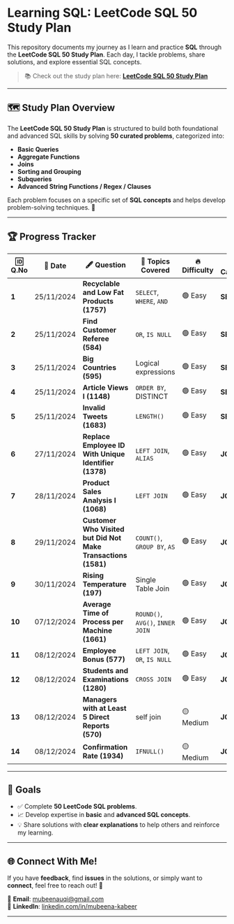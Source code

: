#  Learning SQL: **LeetCode SQL 50 Study Plan**

This repository documents my journey as I learn and practice **SQL** through the **LeetCode SQL 50 Study Plan**. Each day, I tackle problems, share solutions, and explore essential SQL concepts.

> 📚 Check out the study plan here: [**LeetCode SQL 50 Study Plan**](https://leetcode.com/studyplan/top-sql-50/)

---

## 🗺️ Study Plan Overview
The **LeetCode SQL 50 Study Plan** is structured to build both foundational and advanced SQL skills by solving **50 curated problems**, categorized into:

-  **Basic Queries**
-  **Aggregate Functions**
-  **Joins**
-  **Sorting and Grouping**
-  **Subqueries**
-  **Advanced String Functions / Regex / Clauses**

Each problem focuses on a specific set of **SQL concepts** and helps develop problem-solving techniques. 🚀

---

## 🏆 Progress Tracker

| 🆔 **Q.No** | 📅 **Date**   | 🖋️ **Question**                                | 🧠 **Topics Covered**                            | 🔥 **Difficulty** | 🗂️ **Category**   |
|-------------|---------------|-----------------------------------------------|------------------------------------------------|-------------------|------------------|
| **1️**      | 25/11/2024    | **Recyclable and Low Fat Products (1757)**     | `SELECT`, `WHERE`, `AND`                        | 🟢 Easy           | **SELECT**        |
| **2️**      | 25/11/2024    | **Find Customer Referee (584)**               | `OR`, `IS NULL`                                 | 🟢 Easy           | **SELECT**        |
| **3️**      | 25/11/2024    | **Big Countries (595)**                       | Logical expressions                             | 🟢 Easy           | **SELECT**        |
| **4️**      | 25/11/2024    | **Article Views I (1148)**                    | `ORDER BY`, DISTINCT                            | 🟢 Easy           | **SELECT**        |
| **5️**      | 25/11/2024    | **Invalid Tweets (1683)**                     | `LENGTH()`                            | 🟢 Easy           | **SELECT**        |
| **6️**      | 27/11/2024    | **Replace Employee ID With Unique Identifier (1378)** | `LEFT JOIN`, `ALIAS`                      | 🟢 Easy           | **JOIN**          |
| **7️**      | 28/11/2024    | **Product Sales Analysis I (1068)**           | `LEFT JOIN`                                     | 🟢 Easy           | **JOIN**          |
| **8️**      | 29/11/2024    | **Customer Who Visited but Did Not Make Transactions (1581)** | `COUNT()`, `GROUP BY`, `AS`          | 🟢 Easy           | **JOIN**          |
| **9️**      | 30/11/2024    | **Rising Temperature (197)**                  | Single Table Join                               | 🟢 Easy           | **JOIN**          |
| **10**      | 07/12/2024    | **Average Time of Process per Machine (1661)** | `ROUND()`, `AVG()`, `INNER JOIN`               | 🟢 Easy           | **JOIN**          |
| **11**      | 08/12/2024    | **Employee Bonus (577)**                      | `LEFT JOIN`, `OR`, `IS NULL`                   | 🟢 Easy           | **JOIN**          |
| **12**      | 08/12/2024    | **Students and Examinations (1280)**          | `CROSS JOIN`  | 🟢 Easy  | **JOIN** |
| **13**      | 08/12/2024    | **Managers with at Least 5 Direct Reports (570)**          | self join  | 🟡 Medium  | **JOIN** |
| **14**      | 08/12/2024    | **Confirmation Rate (1934)**          | `IFNULL()`  | 🟡 Medium  | **JOIN** |

---

## 🎯 Goals
- ✅ Complete **50 LeetCode SQL problems**.
- 📈 Develop expertise in **basic** and **advanced SQL concepts**.
- 💡 Share solutions with **clear explanations** to help others and reinforce my learning.

---

## 🌐 Connect With Me!
If you have **feedback**, find **issues** in the solutions, or simply want to **connect**, feel free to reach out! 🚀  

📧 **Email**: [mubeenauqi@gmail.com](mailto:mubeenauqi@gmail.com)  
🔗 **LinkedIn**: [linkedin.com/in/mubeena-kabeer](https://linkedin.com/in/mubeena-kabeer)

---

